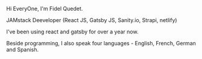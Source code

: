 Hi EveryOne, I'm Fidel Quedet.

JAMstack Deeveloper (React JS, Gatsby JS, Sanity.io, Strapi, netlify)

I've been using react and gatsby for over a year now.

Beside programming, I also speak four languages - English, French, German and Spanish.

<!--
**quedet/quedet** is a ✨ _special_ ✨ repository because its `README.md` (this file) appears on your GitHub profile.

Here are some ideas to get you started:

- 🔭 I’m currently working on ...
- 🌱 I’m currently learning ...
- 👯 I’m looking to collaborate on ...
- 🤔 I’m looking for help with ...
- 💬 Ask me about ...
- 📫 How to reach me: ...
- 😄 Pronouns: ...
- ⚡ Fun fact: ...
-->
